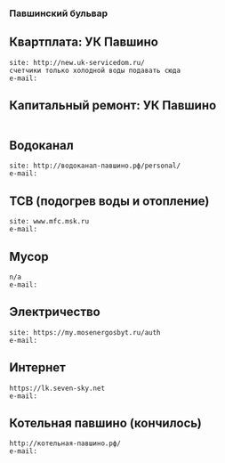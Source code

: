 ### Павшинский бульвар

## Квартплата: УК Павшино
```
site: http://new.uk-servicedom.ru/
счетчики только холодной воды подавать сюда
e-mail:
```
## Капитальный ремонт: УК Павшино
```
```
## Водоканал 
```
site: http://водоканал-павшино.рф/personal/
e-mail:
```
## ТСВ (подогрев воды и отопление)
```
site: www.mfc.msk.ru
e-mail:
```
## Мусор
```
n/a
e-mail:
```
## Электричество
```
site: https://my.mosenergosbyt.ru/auth
e-mail:
```
## Интернет 
```
https://lk.seven-sky.net
e-mail:
```
## Котельная павшино (кончилось)
```
http://котельная-павшино.рф/
e-mail:
```
